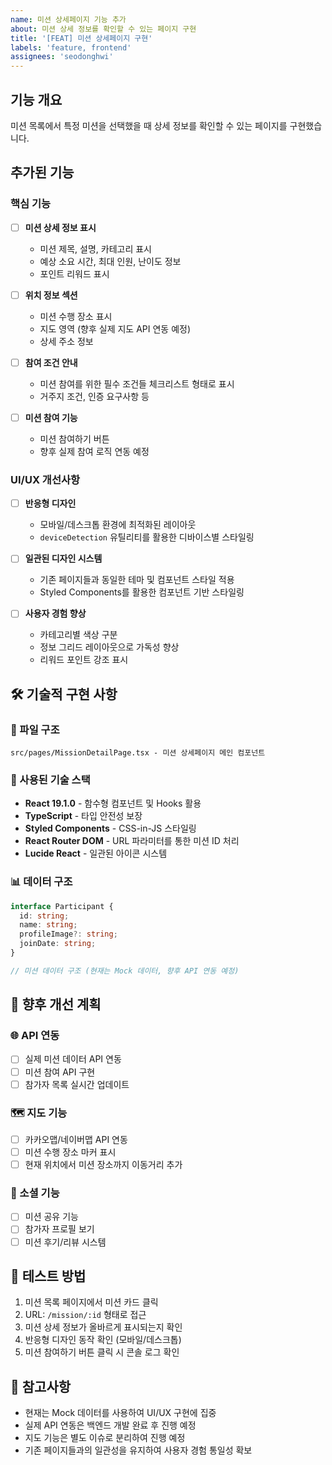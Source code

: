 ```yaml
---
name: 미션 상세페이지 기능 추가
about: 미션 상세 정보를 확인할 수 있는 페이지 구현
title: '[FEAT] 미션 상세페이지 구현'
labels: 'feature, frontend'
assignees: 'seodonghwi'
---
```


## 기능 개요
미션 목록에서 특정 미션을 선택했을 때 상세 정보를 확인할 수 있는 페이지를 구현했습니다.

## 추가된 기능

### 핵심 기능
- [ ] **미션 상세 정보 표시**
  - 미션 제목, 설명, 카테고리 표시
  - 예상 소요 시간, 최대 인원, 난이도 정보
  - 포인트 리워드 표시

- [ ] **위치 정보 섹션**
  - 미션 수행 장소 표시
  - 지도 영역 (향후 실제 지도 API 연동 예정)
  - 상세 주소 정보

- [ ] **참여 조건 안내**
  - 미션 참여를 위한 필수 조건들 체크리스트 형태로 표시
  - 거주지 조건, 인증 요구사항 등

- [ ] **미션 참여 기능**
  - 미션 참여하기 버튼
  - 향후 실제 참여 로직 연동 예정

### UI/UX 개선사항
- [ ] **반응형 디자인**
  - 모바일/데스크톱 환경에 최적화된 레이아웃
  - `deviceDetection` 유틸리티를 활용한 디바이스별 스타일링

- [ ] **일관된 디자인 시스템**
  - 기존 페이지들과 동일한 테마 및 컴포넌트 스타일 적용
  - Styled Components를 활용한 컴포넌트 기반 스타일링

- [ ] **사용자 경험 향상**
  - 카테고리별 색상 구분
  - 정보 그리드 레이아웃으로 가독성 향상
  - 리워드 포인트 강조 표시

## 🛠 기술적 구현 사항

### 📁 파일 구조
```
src/pages/MissionDetailPage.tsx - 미션 상세페이지 메인 컴포넌트
```

### 🔧 사용된 기술 스택
- **React 19.1.0** - 함수형 컴포넌트 및 Hooks 활용
- **TypeScript** - 타입 안전성 보장
- **Styled Components** - CSS-in-JS 스타일링
- **React Router DOM** - URL 파라미터를 통한 미션 ID 처리
- **Lucide React** - 일관된 아이콘 시스템

### 📊 데이터 구조
```typescript
interface Participant {
  id: string;
  name: string;
  profileImage?: string;
  joinDate: string;
}

// 미션 데이터 구조 (현재는 Mock 데이터, 향후 API 연동 예정)
```

## 🔄 향후 개선 계획

### 🌐 API 연동
- [ ] 실제 미션 데이터 API 연동
- [ ] 미션 참여 API 구현
- [ ] 참가자 목록 실시간 업데이트

### 🗺 지도 기능
- [ ] 카카오맵/네이버맵 API 연동
- [ ] 미션 수행 장소 마커 표시
- [ ] 현재 위치에서 미션 장소까지 이동거리 추가

### 👥 소셜 기능
- [ ] 미션 공유 기능
- [ ] 참가자 프로필 보기
- [ ] 미션 후기/리뷰 시스템

## 🧪 테스트 방법
1. 미션 목록 페이지에서 미션 카드 클릭
2. URL: `/mission/:id` 형태로 접근
3. 미션 상세 정보가 올바르게 표시되는지 확인
4. 반응형 디자인 동작 확인 (모바일/데스크톱)
5. 미션 참여하기 버튼 클릭 시 콘솔 로그 확인

## 📝 참고사항
- 현재는 Mock 데이터를 사용하여 UI/UX 구현에 집중
- 실제 API 연동은 백엔드 개발 완료 후 진행 예정
- 지도 기능은 별도 이슈로 분리하여 진행 예정
- 기존 페이지들과의 일관성을 유지하여 사용자 경험 통일성 확보